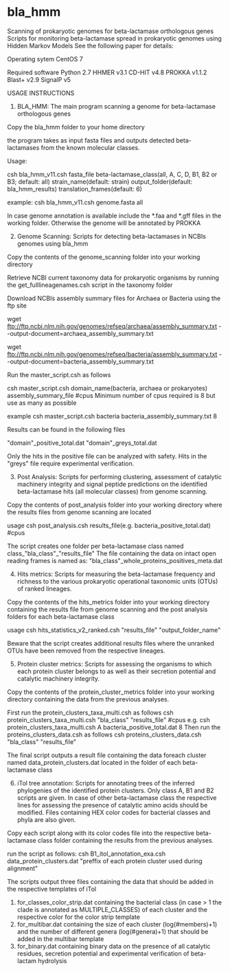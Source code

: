 # bla_hmm
Scanning of prokaryotic genomes for beta-lactamase orthologous genes
Scripts for monitoring beta-lactamase spread in prokaryotic genomes using Hidden Markov Models
See the following paper for details:


Operating sytem
CentOS 7

Required software
Python 2.7
HHMER v3.1
CD-HIT v4.8
PROKKA v1.1.2
Blast+ v2.9
SignalP v5

USAGE INSTRUCTIONS

1. BLA_HMM:
The main program scanning a genome for beta-lactamase orthologous genes

Copy the bla_hmm folder to your home directory

the program takes as input fasta files and outputs detected beta-lactamases from the known molecular classes.

Usage:

csh bla_hmm_v11.csh fasta_file beta-lactamase_class(all, A, C, D, B1, B2 or B3; default: all) strain_name(default: strain) output_folder(default: bla_hmm_results) translation_frames(default: 6)

example: csh bla_hmm_v11.csh genome.fasta all

In case genome annotation is available include the *.faa and *.gff files in the working folder. Otherwise the genome will be annotated by PROKKA

2. Genome Scanning:
Scripts for detecting beta-lactamases in NCBIs genomes using bla_hmm

Copy the contents of the genome_scanning folder into your working directory

Retrieve NCBI current taxonomy data for prokaryotic organisms by running the get_fulllineagenames.csh script in the taxonomy folder

Download NCBIs assembly summary files for Archaea or Bacteria using the ftp site

wget ftp://ftp.ncbi.nlm.nih.gov/genomes/refseq/archaea/assembly_summary.txt --output-document=archaea_assembly_summary.txt

wget ftp://ftp.ncbi.nlm.nih.gov/genomes/refseq/bacteria/assembly_summary.txt --output-document=bacteria_assembly_summary.txt

Run the master_script.csh as follows

csh master_script.csh domain_name(bacteria, archaea or prokaryotes) assembly_summary_file #cpus
Minimum number of cpus required is 8 but use as many as possible

example
csh master_script.csh bacteria bacteria_assembly_summary.txt 8

Results can be found in the following files

"domain"_positive_total.dat
"domain"_greys_total.dat

Only the hits in the positive file can be analyzed with safety.
Hits in the "greys" file require experimental verification.

3. Post Analysis:
Scripts for performing clustering, assessment of catalytic machinery integrity and signal peptide predictions on the identified beta-lactamase hits (all molecular classes) from genome scanning.

Copy the contents of post_analysis folder into your working directory where the results files from genome scanning are located

usage
csh post_analysis.csh results_file(e.g. bacteria_positive_total.dat) #cpus

The script creates one folder per beta-lactamase class named class_"bla_class"_"results_file"
The file containing the data on intact open reading frames is named as: "bla_class"_whole_proteins_positives_meta.dat

4. Hits metrics:
Scripts for measuring the beta-lactamase frequency and richness to the various prokaryotic operational taxonomic units (OTUs) of ranked lineages.

Copy the contents of the hits_metrics folder into your working directory containing the results file from genome scanning and the post analysis folders for each beta-lactamase class

usage
csh hits_statistics_v2_ranked.csh "results_file" "output_folder_name"

Beware that the script creates additional results files where the unranked OTUs have been removed from the respective lineages.

5. Protein cluster metrics:
Scripts for assessing the organisms to which each protein cluster belongs to as well as their secretion potential and catalytic machinery integrity.

Copy the contents of the protein_cluster_metrics folder into your working directory containing the data from the previous analyses.

First run the protein_clusters_taxa_multi.csh as follows
csh protein_clusters_taxa_multi.csh "bla_class" "results_file" #cpus
e.g. csh protein_clusters_taxa_multi.csh A bacteria_positive_total.dat 8
Then run the proteins_clusters_data.csh as follows
csh proteins_clusters_data.csh "bla_class" "results_file"

The final script outputs a result file containing the data foreach cluster named data_protein_clusters.dat located in the folder of each beta-lactamase class

6. iTol tree annotation:
Scripts for annotating trees of the inferred phylogenies of the identified protein clusters. Only class A, B1 and B2 scripts are given. In case of other beta-lactamase class the respective lines for assessing the presence of catalytic amino acids should be modified. Files containing HEX color codes for bacterial classes and phyla are also given.

Copy each script along with its color codes file into the respective beta-lactamase class folder containing the results from the previous analyses.

run the script as follows:
csh B1_itol_annotation_exa.csh data_protein_clusters.dat "preffix of each protein cluster used during alignment"

The scripts output three files containing the data that should be added in the respective templates of iTol
1. for_classes_color_strip.dat containing the bacterial class (in case > 1 the clade is annotated as MULTIPLE_CLASSES) of each cluster and the respective color for the color strip template
2. for_multibar.dat containing the size of each cluster (log(#members)+1) and the number of different genera (log(#genera)+1) that should be added in the multibar template
3. for_binary.dat containing binary data on the presence of all catalytic residues, secretion potential and experimental verification of beta-lactam hydrolysis

